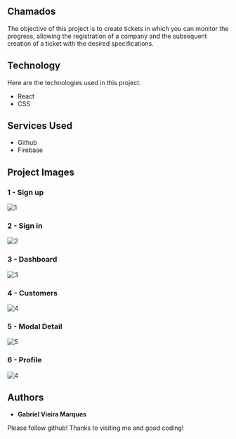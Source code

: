 ## Chamados
The objective of this project is to create tickets in which you can monitor the progress, allowing the registration of a company and the subsequent creation of a ticket with the desired specifications.

## Technology 

Here are the technologies used in this project.

* React
* CSS

## Services Used

* Github
* Firebase

## Project Images

### 1 - Sign up

![1](https://github.com/iAmBiel/Sistema-Chamados/assets/107372647/c7dd99d0-b655-4fb0-b26b-00d09a9caf1e)

### 2 - Sign in

![2](https://github.com/iAmBiel/Sistema-Chamados/assets/107372647/7916bbb6-e76c-4f47-abf2-6a2bf232e5eb)

### 3 - Dashboard

![3](https://github.com/iAmBiel/Sistema-Chamados/assets/107372647/8e5e77d6-c250-4dab-b771-18fe3443e212)

### 4 - Customers

![4](https://github.com/iAmBiel/Sistema-Chamados/assets/107372647/71cf9d1e-9347-4247-a001-b5c620366804)

### 5 - Modal Detail

![5](https://github.com/iAmBiel/Sistema-Chamados/assets/107372647/2648809b-c882-404e-8a90-45c7302bd750)

### 6 - Profile

![4](https://github.com/iAmBiel/Sistema-Chamados/assets/107372647/76d16cb9-61c1-4b53-8db1-b0e3897b1390)

## Authors

* **Gabriel Vieira Marques** 

Please follow github!
Thanks to visiting me and good coding!
